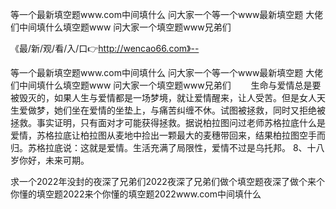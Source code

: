 等一个最新填空题www.com中间填什么
问大家一个等一个www最新填空题
大佬们中间填什么填空题www
问大家一个填空题www兄弟们


《最/新/观/看/入/口👉http://wencao66.com》--

等一个最新填空题www.com中间填什么
问大家一个等一个www最新填空题
大佬们中间填什么填空题www
问大家一个填空题www兄弟们
　　生命与爱情总是要被毁灭的，如果人生与爱情都是一场梦境，就让爱情醒来，让人受苦。但是女人天生爱做梦，她们坐在爱情的坐垫上，与痛苦纠缠不休。试图被拯救，同时又拒绝被拯救。事实证明，只有面对才可能获得拯救。据说柏拉图问过老师苏格拉底什么是爱情，苏格拉底让柏拉图从麦地中捡出一颗最大的麦穗带回来，结果柏拉图空手而归。苏格拉底说：这就是爱情。生活充满了局限性，爱情不过是乌托邦。
	8、十八岁你好，未来可期。





求一个2022年没封的夜深了兄弟们2022夜深了兄弟们做个填空题夜深了做个来个你懂的填空题2022来个你懂的填空题2022www.com中间填什么

